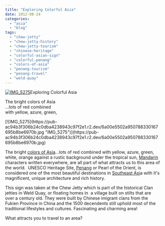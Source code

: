 ```yaml
---
title: "Exploring Colorful Asia"
date: 2012-08-24
categories: 
  - "asia"
  - "blog"
tags: 
  - "chew-jetty"
  - "chew-jetty-history"
  - "chew-jetty-tourism"
  - "chinese-heritage"
  - "colorful-asian-sign"
  - "colorful-penang"
  - "colors-of-asia"
  - "penang-tourism"
  - "penang-travel"
  - "weld-quay"
---
```


[![IMG_5275](https://pub-ac94b3f306b24c0dba4238943c97f2e1.r2.dev/6a00e5502a950788330167695b8b4d970b.jpg "IMG_5275")](https://pub-ac94b3f306b24c0dba4238943c97f2e1.r2.dev/6a00e5502a950788330167695b8b4d970b.jpg)Exploring Colorful Asia

The bright colors of Asia  
...lots of red combined  
with yellow, azure, green,

<!--more--> [![IMG_5275](https://pub-ac94b3f306b24c0dba4238943c97f2e1.r2.dev/6a00e5502a950788330167695b8be6970b.jpg "IMG_5275")](https://pub-ac94b3f306b24c0dba4238943c97f2e1.r2.dev/6a00e5502a950788330167695b8be6970b.jpg)  
  
The bright [colors of Asia](http://soultravelers3new.local/2011/02/20-stunning-photos-chinese-new-year-georgetown-penang.html "stunning color photos of Asia")...lots of red combined with yellow, azure, green, white, orange against a rustic background under the tropical sun, [Mandarin](http://soultravelers3new.local/2012/06/why-learn-mandarin-in-tropical-asia-penang.html "learning Mandarin in Asia") characters written everywhere, are all part of what attracts us to this area of the world.  UNESCO Heritage Site, [Penang](http://soultravelers3new.local/2012/03/finding-a-vacation-rental-apartment-in-penang-2.html "Our Penang home") or Pearl of the Orient, is considered one of the most beautiful destinations in [Southeast Asi](http://soultravelers3new.local/2012/05/living-in-asia.html "southeast Asia")a with it's magnificent, unique architecture and rich history.

  
This sign was taken at the Chew Jetty which is part of the historical Clan jetties in Weld Quay, or floating homes in  a village built on stilts that are  over a century old. They were built by Chinese imigrant clans from the Fukien Province in China and the 1500 decendents still uphold most of the traditional lifestyles and cultures. Fascinating and charming area!  
  
What attracts you to travel to an area?
